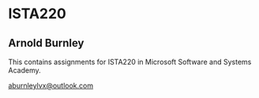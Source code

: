 # ISTA220


## Arnold Burnley


This contains assignments for ISTA220 in Microsoft Software and Systems Academy.

aburnleylvx@outlook.com